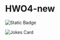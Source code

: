 # HWO4-new

![Static Badge](https://img.shields.io/badge/:badgeContent)



![Jokes Card](https://readme-jokes.vercel.app/api)
